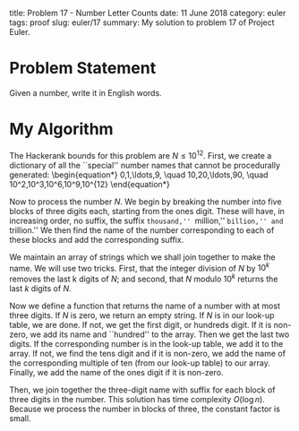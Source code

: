 title: Problem 17 - Number Letter Counts
date: 11 June 2018
category: euler
tags: proof
slug: euler/17
summary: My solution to problem 17 of Project Euler.

# Problem Statement

Given a number, write it in English words.

# My Algorithm

The Hackerank bounds for this problem are $N \le 10^{12}$.
First, we create a dictionary of all the ``special'' number names that cannot be procedurally generated:
\begin{equation*}
	0,1,\ldots,9, \quad 10,20,\ldots,90, \quad 10^2,10^3,10^6,10^9,10^{12}
\end{equation*}

Now to process the number $N$.
We begin by breaking the number into five blocks of three digits each, starting from the ones digit.
These will have, in increasing order, no suffix, the suffix ``thousand,'' ``million,'' ``billion,'' and ``trillion.''
We then find the name of the number corresponding to each of these blocks and add the corresponding suffix.

We maintain an array of strings which we shall join together to make the name.
We will use two tricks.
First, that the integer division of $N$ by $10^k$ removes the last k digits of $N$; and second, that $N$ modulo $10^k$ returns the last $k$ digits of $N$.

Now we define a function that returns the name of a number with at most three digits.
If $N$ is zero, we return an empty string.
If $N$ is in our look-up table, we are done.
If not, we get the first digit, or hundreds digit.
If it is non-zero, we add its name and ``hundred'' to the array.
Then we get the last two digits.
If the corresponding number is in the look-up table, we add it to the array.
If not, we find the tens digit and if it is non-zero, we add the name of the corresponding multiple of ten (from our look-up table) to our array.
Finally, we add the name of the ones digit if it is non-zero.

Then, we join together the three-digit name with suffix for each block of three digits in the number.
This solution has time complexity $O(\log n)$.
Because we process the number in blocks of three, the constant factor is small.